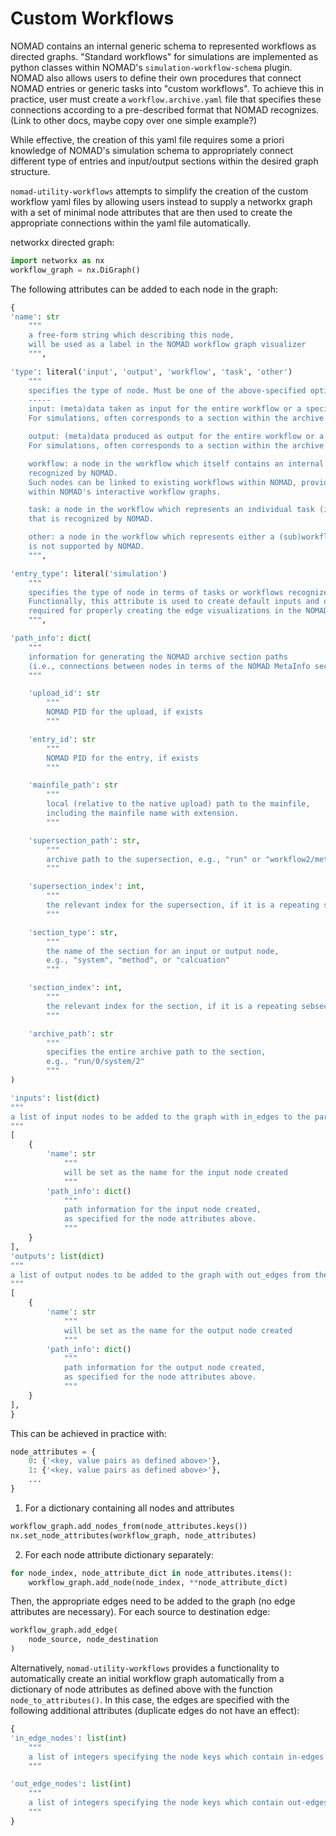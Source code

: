 # Custom Workflows

NOMAD contains an internal generic schema to represented workflows as directed graphs.
"Standard workflows" for simulations are implemented as python classes within NOMAD's `simulation-workflow-schema` plugin.
NOMAD also allows users to define their own procedures that connect NOMAD entries or generic tasks into "custom workflows".
To achieve this in practice, user must create a `workflow.archive.yaml` file that specifies these connections according to a pre-described format that NOMAD recognizes.
(Link to other docs, maybe copy over one simple example?)

While effective, the creation of this yaml file requires some a priori knowledge of NOMAD's simulation schema to appropriately connect different type of entries and input/output sections within the desired graph structure.

`nomad-utility-workflows` attempts to simplify the creation of the custom workflow yaml files by allowing users instead to supply a networkx graph with a set of minimal node attributes that are then used to create the appropriate connections within the yaml file automatically.


networkx directed graph:
```python
import networkx as nx
workflow_graph = nx.DiGraph()
```


The following attributes can be added to each node in the graph:

```python
{
'name': str
    """
    a free-form string which describing this node,
    will be used as a label in the NOMAD workflow graph visualizer
    """,

'type': literal('input', 'output', 'workflow', 'task', 'other')
    """
    specifies the type of node. Must be one of the above-specified options.
    -----
    input: (meta)data taken as input for the entire workflow or a specific task.
    For simulations, often corresponds to a section within the archive (e.g., system, method)

    output: (meta)data produced as output for the entire workflow or a specific task.
    For simulations, often corresponds to a section within the archive (e.g., calculation)

    workflow: a node in the workflow which itself contains an internal (sub)workflow, that is
    recognized by NOMAD.
    Such nodes can be linked to existing workflows within NOMAD, providing functionalities
    within NOMAD's interactive workflow graphs.

    task: a node in the workflow which represents an individual task (i.e., no underlying workflow),
    that is recognized by NOMAD.

    other: a node in the workflow which represents either a (sub)workflow or individual task that
    is not supported by NOMAD.
    """,

'entry_type': literal('simulation')
    """
    specifies the type of node in terms of tasks or workflows recognized by NOMAD.
    Functionally, this attribute is used to create default inputs and outputs that are
    required for properly creating the edge visualizations in the NOMAD GUI.
    """,

'path_info': dict(
    """
    information for generating the NOMAD archive section paths
    (i.e., connections between nodes in terms of the NOMAD MetaInfo sections)
    """

    'upload_id': str
        """
        NOMAD PID for the upload, if exists
        """

    'entry_id': str
        """
        NOMAD PID for the entry, if exists
        """

    'mainfile_path': str
        """
        local (relative to the native upload) path to the mainfile,
        including the mainfile name with extension.
        """

    'supersection_path': str,
        """
        archive path to the supersection, e.g., "run" or "workflow2/method"
        """

    'supersection_index': int,
        """
        the relevant index for the supersection, if it is a repeating subsection
        """

    'section_type': str,
        """
        the name of the section for an input or output node,
        e.g., "system", "method", or "calcuation"
        """

    'section_index': int,
        """
        the relevant index for the section, if it is a repeating sebsection
        """

    'archive_path': str
        """
        specifies the entire archive path to the section,
        e.g., "run/0/system/2"
        """
)

'inputs': list(dict)
"""
a list of input nodes to be added to the graph with in_edges to the parent node.
"""
[
    {
        'name': str
            """
            will be set as the name for the input node created
            """
        'path_info': dict()
            """
            path information for the input node created,
            as specified for the node attributes above.
            """
    }
],
'outputs': list(dict)
"""
a list of output nodes to be added to the graph with out_edges from the parent node.
"""
[
    {
        'name': str
            """
            will be set as the name for the output node created
            """
        'path_info': dict()
            """
            path information for the output node created,
            as specified for the node attributes above.
            """
    }
],
}
```

This can be achieved in practice with:

```python
node_attributes = {
    0: {'<key, value pairs as defined above>'},
    1: {'<key, value pairs as defined above>'},
    ...
}
```

1. For a dictionary containing all nodes and attributes

```python
workflow_graph.add_nodes_from(node_attributes.keys())
nx.set_node_attributes(workflow_graph, node_attributes)
```

2. For each node attribute dictionary separately:

```python
for node_index, node_attribute_dict in node_attributes.items():
    workflow_graph.add_node(node_index, **node_attribute_dict)
```

Then, the appropriate edges need to be added to the graph (no edge attributes are necessary). For each source to destination edge:

```python
workflow_graph.add_edge(
    node_source, node_destination
)
```

Alternatively, `nomad-utility-workflows` provides a functionality to automatically create an initial workflow graph automatically from a dictionary of node attributes as defined above with the function `node_to_attributes()`. In this case, the edges are specified with the following additional attributes (duplicate edges do not have an effect):

```python
{
'in_edge_nodes': list(int)
    """
    a list of integers specifying the node keys which contain in-edges to this node.
    """

'out_edge_nodes': list(int)
    """
    a list of integers specifying the node keys which contain out-edges to this node.
    """
}
```